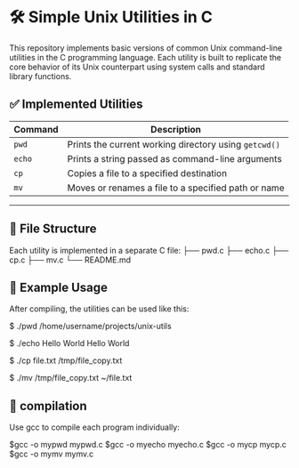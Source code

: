 # 🛠️ Simple Unix Utilities in C

This repository implements basic versions of common Unix command-line utilities in the C programming language. Each utility is built to replicate the core behavior of its Unix counterpart using system calls and standard library functions.

## ✅ Implemented Utilities

| Command | Description |
|--------|-------------|
| `pwd`  | Prints the current working directory using `getcwd()` |
| `echo` | Prints a string passed as command-line arguments |
| `cp`   | Copies a file to a specified destination |
| `mv`   | Moves or renames a file to a specified path or name |

---

## 📂 File Structure

Each utility is implemented in a separate C file:
├── pwd.c
├── echo.c
├── cp.c
├── mv.c
└── README.md

## 🧪 Example Usage

After compiling, the utilities can be used like this:

$ ./pwd
/home/username/projects/unix-utils

$ ./echo Hello World
Hello World

$ ./cp file.txt /tmp/file_copy.txt

$ ./mv /tmp/file_copy.txt ~/file.txt


## 🧪 compilation

Use gcc to compile each program individually:

$gcc -o mypwd mypwd.c
$gcc -o myecho myecho.c
$gcc -o mycp mycp.c
$gcc -o mymv mymv.c
